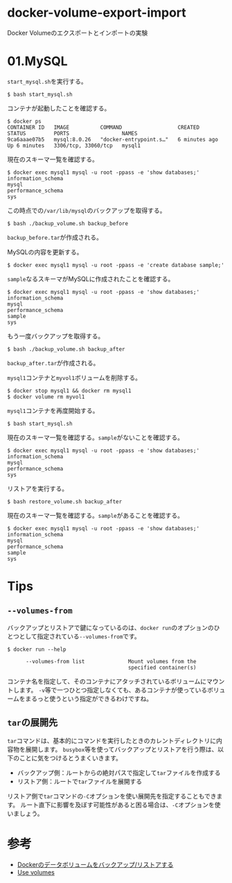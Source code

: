 # docker-volume-export-import
Docker Volumeのエクスポートとインポートの実験

# 01.MySQL
`start_mysql.sh`を実行する。

```
$ bash start_mysql.sh
```

コンテナが起動したことを確認する。

```
$ docker ps
CONTAINER ID   IMAGE          COMMAND                  CREATED         STATUS         PORTS                 NAMES
9ca6aaae07b5   mysql:8.0.26   "docker-entrypoint.s…"   6 minutes ago   Up 6 minutes   3306/tcp, 33060/tcp   mysql1
```

現在のスキーマ一覧を確認する。

```
$ docker exec mysql1 mysql -u root -ppass -e 'show databases;'
information_schema
mysql
performance_schema
sys
```

この時点での`/var/lib/mysql`のバックアップを取得する。

```
$ bash ./backup_volume.sh backup_before
```

`backup_before.tar`が作成される。

MySQLの内容を更新する。

```
$ docker exec mysql1 mysql -u root -ppass -e 'create database sample;'
```

`sample`なるスキーマがMySQLに作成されたことを確認する。

```
$ docker exec mysql1 mysql -u root -ppass -e 'show databases;'
information_schema
mysql
performance_schema
sample
sys
```

もう一度バックアップを取得する。

```
$ bash ./backup_volume.sh backup_after
```

`backup_after.tar`が作成される。

`mysql1`コンテナと`myvol1`ボリュームを削除する。

```
$ docker stop mysql1 && docker rm mysql1
$ docker volume rm myvol1
```

`mysql1`コンテナを再度開始する。

```
$ bash start_mysql.sh
```

現在のスキーマ一覧を確認する。`sample`がないことを確認する。

```
$ docker exec mysql1 mysql -u root -ppass -e 'show databases;'
information_schema
mysql
performance_schema
sys
```

リストアを実行する。

```
$ bash restore_volume.sh backup_after
```

現在のスキーマ一覧を確認する。`sample`があることを確認する。

```
$ docker exec mysql1 mysql -u root -ppass -e 'show databases;'
information_schema
mysql
performance_schema
sample
sys
```

# Tips
## `--volumes-from`
バックアップとリストアで鍵になっているのは、`docker run`のオプションのひとつとして指定されている`--volumes-from`です。

```
$ docker run --help

      --volumes-from list              Mount volumes from the
                                       specified container(s)
```

コンテナ名を指定して、そのコンテナにアタッチされているボリュームにマウントします。
`-v`等で一つひとつ指定しなくても、あるコンテナが使っているボリュームをまるっと使うという指定ができるわけですね。

## `tar`の展開先
`tar`コマンドは、基本的にコマンドを実行したときのカレントディレクトリに内容物を展開します。
`busybox`等を使ってバックアップとリストアを行う際は、以下のことに気をつけるとうまくいきます。
- バックアップ側：ルートからの絶対パスで指定して`tar`ファイルを作成する
- リストア側：ルートで`tar`ファイルを展開する

リストア側で`tar`コマンドの`-C`オプションを使い展開先を指定することもできます。
ルート直下に影響を及ぼす可能性があると困る場合は、`-C`オプションを使いましょう。
# 参考
- [Dockerのデータボリュームをバックアップ/リストアする](https://noumenon-th.net/programming/2019/04/04/backup/)  
- [Use volumes
](https://docs.docker.com/storage/volumes/)

